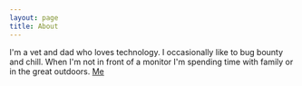 ```yaml
---
layout: page
title: About
---
```


I'm a vet and dad who loves technology. I occasionally like to bug bounty and chill. When I'm not in front of a monitor I'm spending time with family or in the great outdoors.
                                [Me](/uber_cool_blog/assets/avatar.jpeg)
